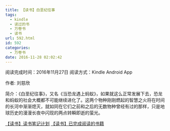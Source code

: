 ```yaml
---
title: 【读书】白垩纪往事
tags:
  - kindle
  - 读过的书
  - 万卷书
  - 读书
url: 592.html
id: 592
categories:
  - 万卷书
date: 2016-11-28 02:02:42
---
```


阅读完成时间：2016年11月27日
阅读方式：Kindle Android App
<!-- more -->
作者: 刘慈欣  

简介：《白垩纪往事》，又名《当恐龙遇上蚂蚁》，如果就这么正常发展下去，恐龙和蚂蚁的社会大概都不可能继续进化了。这两个物种刚刚燃起的智慧之火将在时间的长河中渐渐熄灭，就如同在它们之前和之后的无数物种曾经有过的那样，只是地球历史的漫漫长夜中闪现的两点转瞬即逝的萤光。


[【读书】读书笔记计划](https://blog.sixlab.cn/archives/571/)
[【读书】已完成阅读的书籍](https://blog.sixlab.cn/archives/667/)
